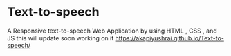 # Text-to-speech
A Responsive text-to-speech Web Application  by using HTML , CSS , and JS this will update soon working on it 
https://akapiyushrai.github.io/Text-to-speech/
